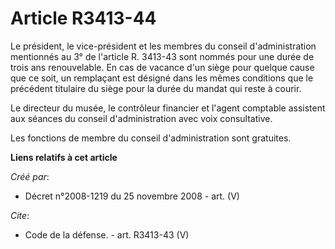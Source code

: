 # Article R3413-44

Le président, le vice-président et les membres du conseil d'administration mentionnés au 3° de l'article R. 3413-43 sont
nommés pour une durée de trois ans renouvelable. En cas de vacance d'un siège pour quelque cause que ce soit, un remplaçant
est désigné dans les mêmes conditions que le précédent titulaire du siège pour la durée du mandat qui reste à courir. 

Le directeur du musée, le contrôleur financier et l'agent comptable assistent aux séances du conseil d'administration avec
voix consultative. 

Les fonctions de membre du conseil d'administration sont gratuites.

**Liens relatifs à cet article**

_Créé par_:

  - Décret n°2008-1219 du 25 novembre 2008 - art. (V)

_Cite_:

  - Code de la défense. - art. R3413-43 (V)
